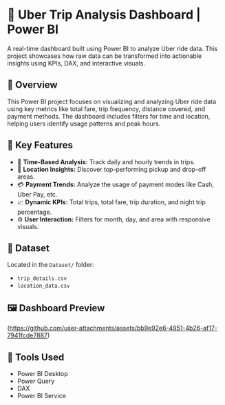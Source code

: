 # 🚕 Uber Trip Analysis Dashboard | Power BI

A real-time dashboard built using Power BI to analyze Uber ride data. This project showcases how raw data can be transformed into actionable insights using KPIs, DAX, and interactive visuals.

## 📌 Overview

This Power BI project focuses on visualizing and analyzing Uber ride data using key metrics like total fare, trip frequency, distance covered, and payment methods. The dashboard includes filters for time and location, helping users identify usage patterns and peak hours.

## 📌 Key Features

- 📅 **Time-Based Analysis:** Track daily and hourly trends in trips.
- 📍 **Location Insights:** Discover top-performing pickup and drop-off areas.
- 💳 **Payment Trends:** Analyze the usage of payment modes like Cash, Uber Pay, etc.
- 📈 **Dynamic KPIs:** Total trips, total fare, trip duration, and night trip percentage.
- ⚙️ **User Interaction:** Filters for month, day, and area with responsive visuals.

## 📁 Dataset

Located in the `Dataset/` folder:
- `trip_details.csv`
- `location_data.csv`

## 🖼️ Dashboard Preview

(https://github.com/user-attachments/assets/bb9e92e6-4951-4b26-af17-7941fcde7887) 

## 📂 Tools Used

- Power BI Desktop  
- Power Query  
- DAX  
- Power BI Service


  



